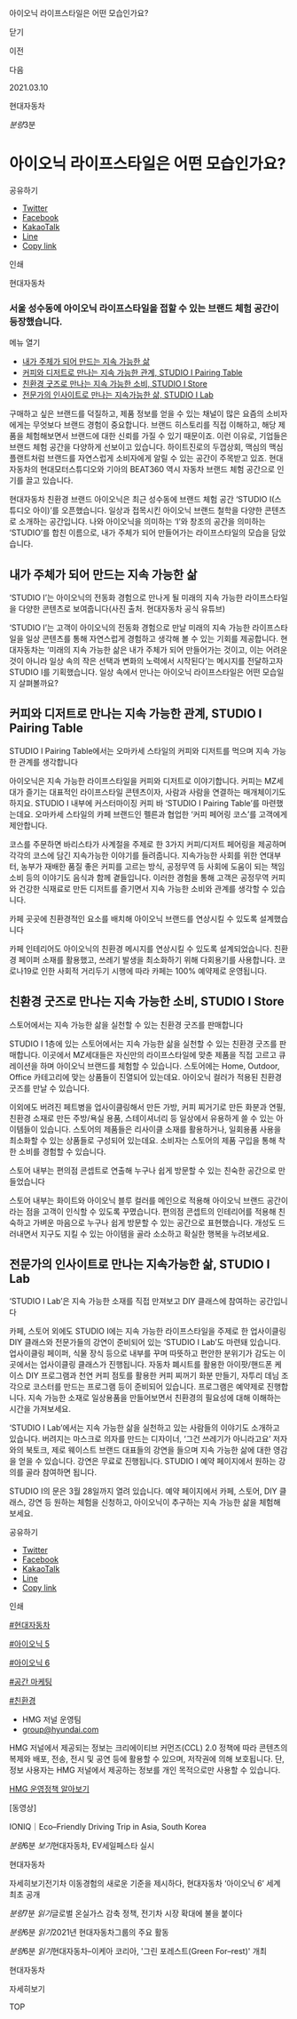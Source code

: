아이오닉 라이프스타일은 어떤 모습인가요?






닫기

이전

다음

2021.03.10

현대자동차


*분량*3분

# 아이오닉 라이프스타일은 어떤 모습인가요?

공유하기

* [Twitter](# "새창으로 열림")
* [Facebook](# "새창으로 열림")
* [KakaoTalk](# "새창으로 열림")
* [Line](# "새창으로 열림")
* [Copy link](#)

인쇄

현대자동차



### 서울 성수동에 아이오닉 라이프스타일을 접할 수 있는 브랜드 체험 공간이 등장했습니다.

메뉴 열기

* [내가 주체가 되어 만드는 지속 가능한 삶](#target2)
* [커피와 디저트로 만나는 지속 가능한 관계, STUDIO I Pairing Table](#target5)
* [친환경 굿즈로 만나는 지속 가능한 소비, STUDIO I Store](#target10)
* [전문가의 인사이트로 만나는 지속가능한 삶, STUDIO I Lab](#target15)



구매하고 싶은 브랜드를 덕질하고, 제품 정보를 얻을 수 있는 채널이 많은 요즘의 소비자에게는 무엇보다 브랜드 경험이 중요합니다. 브랜드 히스토리를 직접 이해하고, 해당 제품을 체험해보면서 브랜드에 대한 신뢰를 가질 수 있기 때문이죠. 이런 이유로, 기업들은 브랜드 체험 공간을 다양하게 선보이고 있습니다. 하이트진로의 두껍상회, 맥심의 맥심플랜트처럼 브랜드를 자연스럽게 소비자에게 알릴 수 있는 공간이 주목받고 있죠. 현대자동차의 현대모터스튜디오와 기아의 BEAT360 역시 자동차 브랜드 체험 공간으로 인기를 끌고 있습니다.

현대자동차 친환경 브랜드 아이오닉은 최근 성수동에 브랜드 체험 공간 ‘STUDIO I(스튜디오 아이)’를 오픈했습니다. 일상과 접목시킨 아이오닉 브랜드 철학을 다양한 콘텐츠로 소개하는 공간입니다. 나와 아이오닉을 의미하는 ‘I’와 창조의 공간을 의미하는 ‘STUDIO’를 합친 이름으로, 내가 주체가 되어 만들어가는 라이프스타일의 모습을 담았습니다.

## 내가 주체가 되어 만드는 지속 가능한 삶



‘STUDIO I’는 아이오닉의 전동화 경험으로 만나게 될 미래의 지속 가능한 라이프스타일을 다양한 콘텐츠로 보여줍니다(사진 출처. 현대자동차 공식 유튜브)



‘STUDIO I’는 고객이 아이오닉의 전동화 경험으로 만날 미래의 지속 가능한 라이프스타일을 일상 콘텐츠를 통해 자연스럽게 경험하고 생각해 볼 수 있는 기회를 제공합니다. 현대자동차는 ‘미래의 지속 가능한 삶은 내가 주체가 되어 만들어가는 것이고, 이는 어려운 것이 아니라 일상 속의 작은 선택과 변화의 노력에서 시작된다’는 메시지를 전달하고자 STUDIO I를 기획했습니다. 일상 속에서 만나는 아이오닉 라이프스타일은 어떤 모습일지 살펴볼까요?

## 커피와 디저트로 만나는 지속 가능한 관계, STUDIO I Pairing Table



STUDIO I Pairing Table에서는 오마카세 스타일의 커피와 디저트를 먹으며 지속 가능한 관계를 생각합니다



아이오닉은 지속 가능한 라이프스타일을 커피와 디저트로 이야기합니다. 커피는 MZ세대가 즐기는 대표적인 라이프스타일 콘텐츠이자, 사람과 사람을 연결하는 매개체이기도 하지요. STUDIO I 내부에 커스터마이징 커피 바 ‘STUDIO I Pairing Table’를 마련했는데요. 오마카세 스타일의 카페 브랜드인 펠른과 협업한 ‘커피 페어링 코스’를 고객에게 제안합니다.

코스를 주문하면 바리스타가 사계절을 주제로 한 3가지 커피/디저트 페어링을 제공하며 각각의 코스에 담긴 지속가능한 이야기를 들려줍니다. 지속가능한 사회를 위한 연대부터, 농부가 재배한 품질 좋은 커피를 고르는 방식, 공정무역 등 사회에 도움이 되는 책임 소비 등의 이야기도 음식과 함께 곁들입니다. 이러한 경험을 통해 고객은 공정무역 커피와 건강한 식재료로 만든 디저트를 즐기면서 지속 가능한 소비와 관계를 생각할 수 있습니다.

카페 곳곳에 친환경적인 요소를 배치해 아이오닉 브랜드를 연상시킬 수 있도록 설계했습니다



카페 인테리어도 아이오닉의 친환경 메시지를 연상시킬 수 있도록 설계되었습니다. 친환경 페이퍼 소재를 활용했고, 쓰레기 발생을 최소화하기 위해 다회용기를 사용합니다. 코로나19로 인한 사회적 거리두기 시행에 따라 카페는 100% 예약제로 운영됩니다.

## 친환경 굿즈로 만나는 지속 가능한 소비, STUDIO I Store



스토어에서는 지속 가능한 삶을 실천할 수 있는 친환경 굿즈를 판매합니다



STUDIO I 1층에 있는 스토어에서는 지속 가능한 삶을 실천할 수 있는 친환경 굿즈를 판매합니다. 이곳에서 MZ세대들은 자신만의 라이프스타일에 맞춘 제품을 직접 고르고 큐레이션을 하며 아이오닉 브랜드를 체험할 수 있습니다. 스토어에는 Home, Outdoor, Office 카테고리에 맞는 상품들이 진열되어 있는데요. 아이오닉 컬러가 적용된 친환경 굿즈를 만날 수 있습니다.

이외에도 버려진 페트병을 업사이클링해서 만든 가방, 커피 찌거기로 만든 화분과 연필, 친환경 소재로 만든 주방/욕실 용품, 스테이셔너리 등 일상에서 유용하게 쓸 수 있는 아이템들이 있습니다. 스토어의 제품들은 리사이클 소재를 활용하거나, 일회용품 사용을 최소화할 수 있는 상품들로 구성되어 있는데요. 소비자는 스토어의 제품 구입을 통해 착한 소비를 경험할 수 있습니다.

스토어 내부는 편의점 콘셉트로 연출해 누구나 쉽게 방문할 수 있는 친숙한 공간으로 만들었습니다



스토어 내부는 화이트와 아이오닉 블루 컬러를 메인으로 적용해 아이오닉 브랜드 공간이라는 점을 고객이 인식할 수 있도록 꾸몄습니다. 편의점 콘셉트의 인테리어를 적용해 친숙하고 가벼운 마음으로 누구나 쉽게 방문할 수 있는 공간으로 표현했습니다. 개성도 드러내면서 지구도 지킬 수 있는 아이템을 골라 소소하고 확실한 행복을 누려보세요.

## 전문가의 인사이트로 만나는 지속가능한 삶, STUDIO I Lab



‘STUDIO I Lab’은 지속 가능한 소재를 직접 만져보고 DIY 클래스에 참여하는 공간입니다



카페, 스토어 외에도 STUDIO I에는 지속 가능한 라이프스타일을 주제로 한 업사이클링 DIY 클래스와 전문가들의 강연이 준비되어 있는 ‘STUDIO I Lab’도 마련돼 있습니다. 업사이클링 페이퍼, 식물 장식 등으로 내부를 꾸며 따뜻하고 편안한 분위기가 감도는 이곳에서는 업사이클링 클래스가 진행됩니다. 자동차 폐시트를 활용한 아이팟/핸드폰 케이스 DIY 프로그램과 천연 커피 점토를 활용한 커피 찌꺼기 화분 만들기, 자투리 데님 조각으로 코스터를 만드는 프로그램 등이 준비되어 있습니다. 프로그램은 예약제로 진행합니다. 지속 가능한 소재로 일상용품을 만들어보면서 친환경의 필요성에 대해 이해하는 시간을 가져보세요.

‘STUDIO I Lab’에서는 지속 가능한 삶을 실천하고 있는 사람들의 이야기도 소개하고 있습니다. 버려지는 마스크로 의자를 만드는 디자이너, ‘그건 쓰레기가 아니라고요’ 저자와의 북토크, 제로 웨이스트 브랜드 대표들의 강연을 들으며 지속 가능한 삶에 대한 영감을 얻을 수 있습니다. 강연은 무료로 진행됩니다. STUDIO I 예약 페이지에서 원하는 강의를 골라 참여하면 됩니다.

STUDIO I의 문은 3월 28일까지 열려 있습니다. 예약 페이지에서 카페, 스토어, DIY 클래스, 강연 등 원하는 체험을 신청하고, 아이오닉이 추구하는 지속 가능한 삶을 체험해 보세요.



공유하기

* [Twitter](# "새창으로 열림")
* [Facebook](# "새창으로 열림")
* [KakaoTalk](# "새창으로 열림")
* [Line](# "새창으로 열림")
* [Copy link](#)

인쇄

[#현대자동차](/tag/722)

[#아이오닉 5](/tag/731)

[#아이오닉 6](/tag/1754)

[#공간 마케팅](/tag/1680)

[#친환경](/tag/1605)



* HMG 저널 운영팀
* [group@hyundai.com](mailto:group@hyundai.com)

HMG 저널에서 제공되는 정보는 크리에이티브 커먼즈(CCL) 2.0 정책에 따라 콘텐츠의 복제와 배포, 전송, 전시 및 공연 등에 활용할 수 있으며, 저작권에 의해 보호됩니다.
단, 정보 사용자는 HMG 저널에서 제공하는 정보를 개인 목적으로만 사용할 수 있습니다.

[HMG 운영정책 알아보기](/footer/operationRegist)

[동영상]

IONIQ｜Eco–Friendly Driving Trip in Asia, South Korea

*분량*6분 *보기*현대자동차, EV세일페스타 실시

현대자동차

 자세히보기전기차 이동경험의 새로운 기준을 제시하다, 현대자동차 ‘아이오닉 6’ 세계 최초 공개

*분량*7분 *읽기*글로벌 온실가스 감축 정책, 전기차 시장 확대에 불을 붙이다

*분량*6분 *읽기*2021년 현대자동차그룹의 주요 활동

*분량*6분 *읽기*현대자동차–이케아 코리아, '그린 포레스트(Green For–rest)' 개최

현대자동차

 자세히보기

TOP